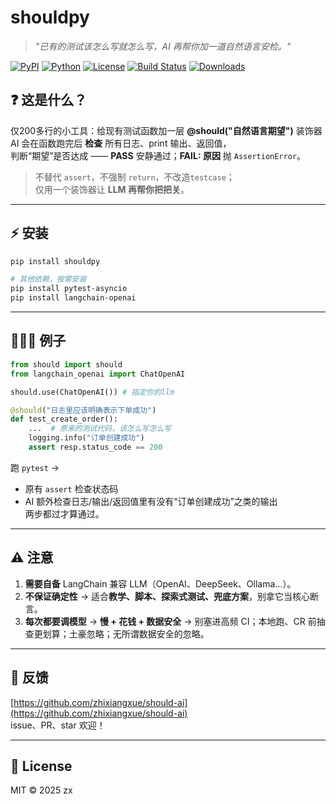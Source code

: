 # shouldpy
> *"已有的测试该怎么写就怎么写，AI 再帮你加一道自然语言安检。"*

[![PyPI](https://img.shields.io/pypi/v/shouldpy.svg)](https://pypi.org/project/shouldpy/)
[![Python](https://img.shields.io/pypi/pyversions/shouldpy.svg)](https://pypi.org/project/shouldpy/)
[![License](https://img.shields.io/badge/license-MIT-blue.svg)](LICENSE)
[![Build Status](https://github.com/zhixiangxue/should-ai/workflows/发布到%20PyPI/badge.svg)](https://github.com/zhixiangxue/should-ai/actions)
[![Downloads](https://img.shields.io/pypi/dm/shouldpy.svg)](https://pypi.org/project/shouldpy/)

## ❓ 这是什么？
仅200多行的小工具：给现有测试函数加一层 **@should("自然语言期望")** 装饰器
AI 会在函数跑完后 **检查** 所有日志、print 输出、返回值，  
判断“期望”是否达成 ——  **PASS** 安静通过；**FAIL: 原因** 抛 `AssertionError`。  

> 不替代 `assert`，不强制 `return`，不改造`testcase`；  
> 仅用一个装饰器让 **LLM 再帮你把把关**。

---

## ⚡️ 安装

```bash
pip install shouldpy

# 其他依赖，按需安装
pip install pytest-asyncio
pip install langchain-openai
```

---

## 👨🏻‍💻 例子

```python
from should import should
from langchain_openai import ChatOpenAI

should.use(ChatOpenAI()) # 指定你的llm

@should("日志里应该明确表示下单成功")
def test_create_order():
    ...  # 原来的测试代码，该怎么写怎么写
    logging.info("订单创建成功")
    assert resp.status_code == 200
```

跑 `pytest` →  
- 原有 `assert` 检查状态码  
- AI 额外检查日志/输出/返回值里有没有“订单创建成功”之类的输出  
两步都过才算通过。

---

## ⚠️ 注意

1. **需要自备** LangChain 兼容 LLM（OpenAI、DeepSeek、Ollama…）。  
2. **不保证确定性** → 适合**教学、脚本、探索式测试、兜底方案**，别拿它当核心断言。  
3. **每次都要调模型** → **慢 + 花钱 + 数据安全** → 别塞进高频 CI；本地跑、CR 前抽查更划算；土豪忽略；无所谓数据安全的忽略。

---

## 🤝 反馈
[https://github.com/zhixiangxue/should-ai](https://github.com/zhixiangxue/should-ai)  
issue、PR、star 欢迎！

---

## 📄 License
MIT © 2025 zx